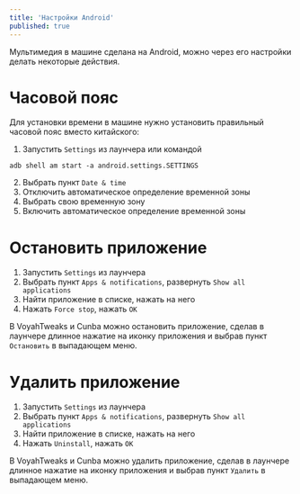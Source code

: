 ```yaml
---
title: 'Настройки Android'
published: true
---
```


Мультимедия в машине сделана на Android, можно через его настройки делать некоторые действия.

# Часовой пояс

Для установки времени в машине нужно установить правильный часовой пояс вместо китайского:

1. Запустить `Settings` из лаунчера или командой
```
adb shell am start -a android.settings.SETTINGS
```
2. Выбрать пункт `Date & time`
3. Отключить автоматическое определение временной зоны
4. Выбрать свою временную зону
5. Включить автоматическое определение временной зоны

# Остановить приложение

1. Запустить `Settings` из лаунчера
2. Выбрать пункт `Apps & notifications`, развернуть `Show all applications`
3. Найти приложение в списке, нажать на него
4. Нажать `Force stop`, нажать `OK`

В VoyahTweaks и Cunba можно остановить приложение, сделав в лаунчере длинное нажатие на иконку приложения и выбрав пункт `Остановить` в выпадающем меню.

# Удалить приложение

1. Запустить `Settings` из лаунчера
2. Выбрать пункт `Apps & notifications`, развернуть `Show all applications`
3. Найти приложение в списке, нажать на него
4. Нажать `Uninstall`, нажать `OK`

В VoyahTweaks и Cunba можно удалить приложение, сделав в лаунчере длинное нажатие на иконку приложения и выбрав пункт `Удалить` в выпадающем меню.
